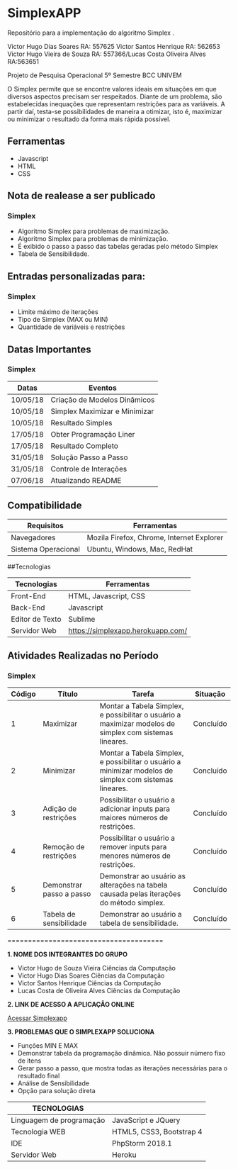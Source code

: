 ﻿# SimplexAPP

Repositório para a implementação do algoritmo Simplex .

Victor Hugo Dias Soares RA: 557625 Victor Santos Henrique RA: 562653
Victor Hugo Vieira de Souza RA: 557366/Lucas Costa Oliveira Alves RA:563651

Projeto de Pesquisa Operacional
5º Semestre BCC UNIVEM

O Simplex permite que se encontre valores ideais em situações em que diversos aspectos precisam ser respeitados. Diante de um problema, são estabelecidas inequações que representam restrições para as variáveis. A partir daí, testa-se possibilidades de maneira a otimizar, isto é, maximizar ou minimizar o resultado da forma mais rápida possível.


## Ferramentas

- Javascript
- HTML
- CSS

## Nota de realease a ser publicado

### Simplex

- Algoritmo Simplex para problemas de maximização.
- Algoritmo Simplex para problemas de minimização.
- É exibido o passo a passo das tabelas geradas pelo método Simplex
- Tabela de Sensibilidade.


## Entradas personalizadas para:

### Simplex

- Limite máximo de iterações
- Tipo de Simplex (MAX ou MIN)
- Quantidade de variáveis e restrições


## Datas Importantes

### Simplex

Datas | Eventos
--------- | ------
10/05/18  | Criação de Modelos Dinâmicos
10/05/18  | Simplex Maximizar e Minimizar
10/05/18  | Resultado Simples
17/05/18  | Obter Programação Liner
17/05/18  | Resultado Completo
31/05/18  | Solução Passo a Passo
31/05/18  | Controle de Interações
07/06/18  | Atualizando README


## Compatibilidade

Requisitos | Ferramentas
--------- | ------
Navegadores     | Mozila Firefox, Chrome, Internet Explorer
Sistema Operacional    | Ubuntu, Windows, Mac, RedHat

##Tecnologias

Tecnologias | Ferramentas
--------- | ------
Front-End     | HTML, Javascript, CSS
Back-End    | Javascript
Editor de Texto  | Sublime
Servidor Web    | https://simplexapp.herokuapp.com/

## Atividades Realizadas no Período

### Simplex

Código | Título | Tarefa | Situação | 
--------- | ------ | -------| -------| 
1 | Maximizar | Montar a Tabela Simplex, e possibilitar o usuário a maximizar modelos de simplex com sistemas lineares. | Concluído | 
2 | Minimizar | Montar a Tabela Simplex, e possibilitar o usuário a minimizar modelos de simplex com sistemas lineares. | Concluído |
3 | Adição de restrições | Possibilitar o usuário a adicionar inputs para maiores números de restrições. | Concluído |
4 | Remoção de restrições | Possibilitar o usuário a remover inputs para menores números de restrições. | Concluído |
5 | Demonstrar passo a passo | Demonstrar ao usuário as alterações na tabela causada pelas iterações do método simplex. | Concluído|
6  | Tabela de sensibilidade | Demonstrar ao usuário a tabela de sensibilidade. |Concluído|

======================================

**1. NOME DOS INTEGRANTES DO GRUPO**

- Victor Hugo de Souza Vieira      Ciências da Computação
- Victor Hugo Dias Soares          Ciências da Computação
- Victor Santos Henrique           Ciências da Computação
- Lucas Costa de Oliveira Alves    Ciências da Computação

**2. LINK DE ACESSO A APLICAÇÃO ONLINE**

[Acessar Simplexapp](https://simplexapp.herokuapp.com/)

**3. PROBLEMAS QUE O SIMPLEXAPP SOLUCIONA**

- Funções MIN E MAX
- Demonstrar tabela da programação dinâmica. Não possuir número fixo de itens
- Gerar passo a passo, que mostra todas as iterações necessárias para o resultado final
- Análise de Sensibilidade
- Opção para solução direta

|  TECNOLOGIAS |   |
| --- | --- |
| Linguagem de programação | JavaScript e JQuery |
| Tecnologia WEB | HTML5, CSS3, Bootstrap 4 |
| IDE | PhpStorm 2018.1|
| Servidor Web | Heroku |

